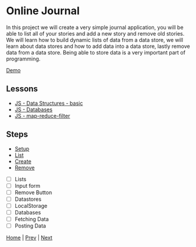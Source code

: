 # Online Journal

In this project we will create a very simple journal application, you will be able to list all of your stories and add a new story and remove old stories. We will learn how to build dynamic lists of data from a data store, we will learn about data stores and how to add data into a data store, lastly remove data from a data store. Being able to store data is a very important part of programming.

[Demo](https://hyperdev.com/#!/project/plain-carp)

## Lessons

- [JS - Data Structures - basic](/data-structures)
- [JS - Databases](/databases)
- [JS - map-reduce-filter](/map-reduce-filter)


## Steps

- [Setup](/journal/setup)
- [List](/journal/list)
- [Create](/journal/create)
- [Remove](/journal/remove)

- [ ] Lists
- [ ] Input form
- [ ] Remove Button
- [ ] Datastores
- [ ] LocalStorage
- [ ] Databases
- [ ] Fetching Data
- [ ] Posting Data

[Home](/) | [Prev](/5-calculator) | [Next](/7-snake-game)
